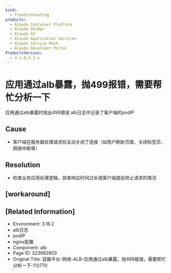 ```yaml
---
kind:
  - Troubleshooting
products:
  - Alauda Container Platform
  - Alauda DevOps
  - Alauda AI
  - Alauda Application Services
  - Alauda Service Mesh
  - Alauda Developer Portal
ProductsVersion:
  - 4.1.0,4.2.x
---
```

<!-- A type of document that involves encountering a fault, diagnosing it, performing root cause analysis, and providing solutions. -->

# 应用通过alb暴露，抛499报错，需要帮忙分析一下

应用通过alb暴露时抛出499错误 alb日志中记录了客户端的podIP

## Cause
- 客户端在服务器处理请求前主动关闭了连接（如用户刷新页面、关闭标签页、网络中断等）

## Resolution
- 检查业务应用处理逻辑，排查响应时间过长或客户端提前终止请求的情况

## [workaround]

## [Related Information]
- Environment: 3.16.2
- alb日志
- podIP
- nginx配置
- Component: alb
- Page ID: 323682803
- Original Title: 容器平台-网络-ALB-应用通过alb暴露，抛499报错，需要帮忙分析一下-113770
